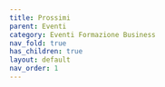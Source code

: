```yaml
---
title: Prossimi
parent: Eventi
category: Eventi Formazione Business
nav_fold: true 
has_children: true
layout: default
nav_order: 1
---
```


